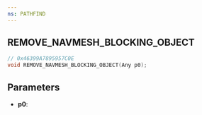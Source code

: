```yaml
---
ns: PATHFIND
---
```

## REMOVE_NAVMESH_BLOCKING_OBJECT

```c
// 0x46399A7895957C0E
void REMOVE_NAVMESH_BLOCKING_OBJECT(Any p0);
```

## Parameters
* **p0**:
